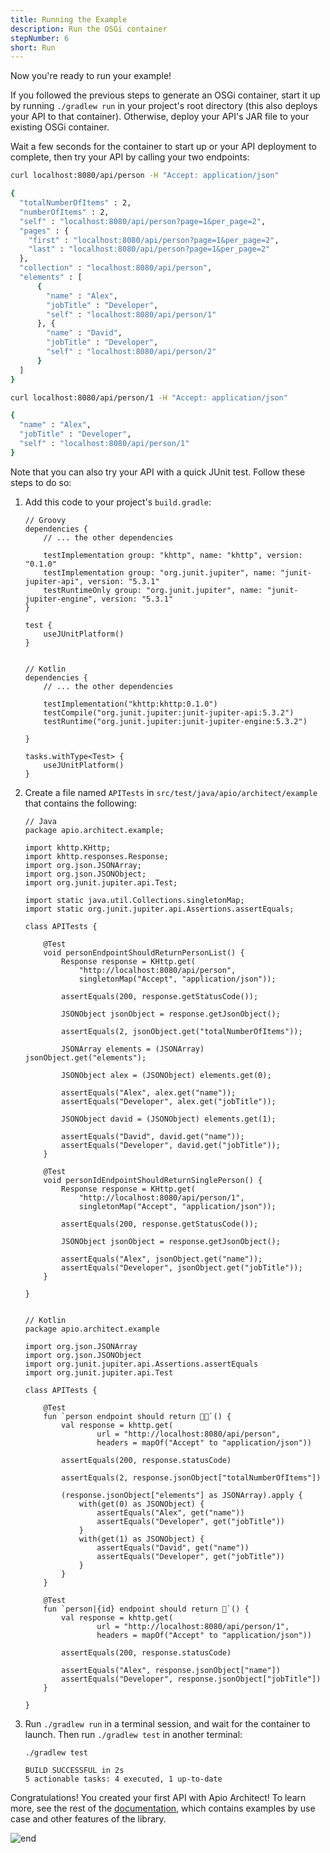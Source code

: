 ```yaml
---
title: Running the Example
description: Run the OSGi container
stepNumber: 6
short: Run
---
```


Now you're ready to run your example! 

If you followed the previous steps to generate an OSGi container, start it up by running `./gradlew run` in your project's root directory (this also deploys your API to that container). Otherwise, deploy your API's JAR file to your existing OSGi container. 

Wait a few seconds for the container to start up or your API deployment to complete, then try your API by calling your two endpoints:

```bash /person
curl localhost:8080/api/person -H "Accept: application/json"

{
  "totalNumberOfItems" : 2,
  "numberOfItems" : 2,
  "self" : "localhost:8080/api/person?page=1&per_page=2",
  "pages" : {
    "first" : "localhost:8080/api/person?page=1&per_page=2",
    "last" : "localhost:8080/api/person?page=1&per_page=2"
  },
  "collection" : "localhost:8080/api/person",
  "elements" : [ 
      {
        "name" : "Alex",
        "jobTitle" : "Developer",
        "self" : "localhost:8080/api/person/1"
      }, {
        "name" : "David",
        "jobTitle" : "Developer",
        "self" : "localhost:8080/api/person/2"
      } 
  ]
}
```

```bash /person/{id}
curl localhost:8080/api/person/1 -H "Accept: application/json"

{
  "name" : "Alex",
  "jobTitle" : "Developer",
  "self" : "localhost:8080/api/person/1"
}
```

Note that you can also try your API with a quick JUnit test. Follow these steps to do so: 

1.  Add this code to your project's `build.gradle`:

        // Groovy
        dependencies {
            // ... the other dependencies

            testImplementation group: "khttp", name: "khttp", version: "0.1.0"
            testImplementation group: "org.junit.jupiter", name: "junit-jupiter-api", version: "5.3.1"
            testRuntimeOnly group: "org.junit.jupiter", name: "junit-jupiter-engine", version: "5.3.1"
        }
    
        test {
            useJUnitPlatform()
        }


        // Kotlin
        dependencies {
            // ... the other dependencies

            testImplementation("khttp:khttp:0.1.0")
            testCompile("org.junit.jupiter:junit-jupiter-api:5.3.2")
            testRuntime("org.junit.jupiter:junit-jupiter-engine:5.3.2")

        }

        tasks.withType<Test> {
            useJUnitPlatform()
        }

2.  Create a file named `APITests` in `src/test/java/apio/architect/example` that contains the following:

        // Java
        package apio.architect.example;

        import khttp.KHttp;
        import khttp.responses.Response;
        import org.json.JSONArray;
        import org.json.JSONObject;
        import org.junit.jupiter.api.Test;

        import static java.util.Collections.singletonMap;
        import static org.junit.jupiter.api.Assertions.assertEquals;

        class APITests {

            @Test
            void personEndpointShouldReturnPersonList() {
                Response response = KHttp.get(
                    "http://localhost:8080/api/person",
                    singletonMap("Accept", "application/json"));

                assertEquals(200, response.getStatusCode());

                JSONObject jsonObject = response.getJsonObject();

                assertEquals(2, jsonObject.get("totalNumberOfItems"));

                JSONArray elements = (JSONArray) jsonObject.get("elements");

                JSONObject alex = (JSONObject) elements.get(0);

                assertEquals("Alex", alex.get("name"));
                assertEquals("Developer", alex.get("jobTitle"));

                JSONObject david = (JSONObject) elements.get(1);

                assertEquals("David", david.get("name"));
                assertEquals("Developer", david.get("jobTitle"));
            }

            @Test
            void personIdEndpointShouldReturnSinglePerson() {
                Response response = KHttp.get(
                    "http://localhost:8080/api/person/1",
                    singletonMap("Accept", "application/json"));

                assertEquals(200, response.getStatusCode());

                JSONObject jsonObject = response.getJsonObject();

                assertEquals("Alex", jsonObject.get("name"));
                assertEquals("Developer", jsonObject.get("jobTitle"));
            }

        }


        // Kotlin
        package apio.architect.example

        import org.json.JSONArray
        import org.json.JSONObject
        import org.junit.jupiter.api.Assertions.assertEquals
        import org.junit.jupiter.api.Test

        class APITests {

            @Test
            fun `person endpoint should return 🧔🧔`() {
                val response = khttp.get(
                        url = "http://localhost:8080/api/person",
                        headers = mapOf("Accept" to "application/json"))

                assertEquals(200, response.statusCode)

                assertEquals(2, response.jsonObject["totalNumberOfItems"])

                (response.jsonObject["elements"] as JSONArray).apply {
                    with(get(0) as JSONObject) {
                        assertEquals("Alex", get("name"))
                        assertEquals("Developer", get("jobTitle"))
                    }
                    with(get(1) as JSONObject) {
                        assertEquals("David", get("name"))
                        assertEquals("Developer", get("jobTitle"))
                    }
                }
            }

            @Test
            fun `person|{id} endpoint should return 🧔`() {
                val response = khttp.get(
                        url = "http://localhost:8080/api/person/1",
                        headers = mapOf("Accept" to "application/json"))

                assertEquals(200, response.statusCode)

                assertEquals("Alex", response.jsonObject["name"])
                assertEquals("Developer", response.jsonObject["jobTitle"])
            }

        }

3.  Run `./gradlew run` in a terminal session, and wait for the container to launch. Then run `./gradlew test` in another terminal:

        ./gradlew test

        BUILD SUCCESSFUL in 2s
        5 actionable tasks: 4 executed, 1 up-to-date

Congratulations! You created your first API with Apio Architect! To learn more, see the rest of the [documentation](/docs/), which contains examples by use case and other features of the library.

![end](/images/onboarding/the_end.gif)